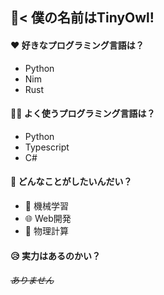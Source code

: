 ## 🦉< 僕の名前はTinyOwl!

#### ❤️ 好きなプログラミング言語は？
- Python
- Nim
- Rust
#### 🧑‍💻 よく使うプログラミング言語は？
- Python
- Typescript
- C#
#### 🤔 どんなことがしたいんだい？
- 🤖 機械学習
- 🌐 Web開発
- 🥎 物理計算
#### 😥 実力はあるのかい？
###### ~~ありません~~
